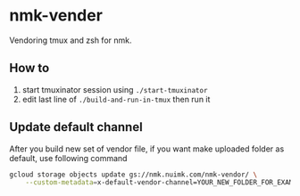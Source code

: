 # nmk-vender

Vendoring tmux and zsh for nmk.

## How to

1. start tmuxinator session using `./start-tmuxinator`
2. edit last line of `./build-and-run-in-tmux` then run it

## Update default channel

After you build new set of vendor file, if you want make uploaded folder as default, use following command

```sh
gcloud storage objects update gs://nmk.nuimk.com/nmk-vendor/ \
    --custom-metadata=x-default-vendor-channel=YOUR_NEW_FOLDER_FOR_EXAMPLE_tmux-3.4-zsh-5.9-slim
```

